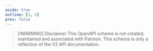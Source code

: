 ```yaml
---
aside: true
outline: [1, 2]
prev: false
---
```


> [!WARNING] Disclaimer
> This OpenAPI schema is not created, maintained and associated with Patreon.
> This schema is only a reflection of the V2 API documentation.

<OAInfo />

<OAServers />
